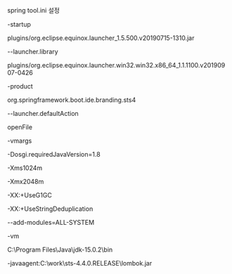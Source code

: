 spring tool.ini 설정

-startup

plugins/org.eclipse.equinox.launcher_1.5.500.v20190715-1310.jar

--launcher.library

plugins/org.eclipse.equinox.launcher.win32.win32.x86_64_1.1.1100.v20190907-0426

-product

org.springframework.boot.ide.branding.sts4

--launcher.defaultAction

openFile

-vmargs

-Dosgi.requiredJavaVersion=1.8

-Xms1024m

-Xmx2048m

-XX:+UseG1GC

-XX:+UseStringDeduplication

--add-modules=ALL-SYSTEM

-vm

C:\Program Files\Java\jdk-15.0.2\bin

-javaagent:C:\work\sts-4.4.0.RELEASE\lombok.jar
